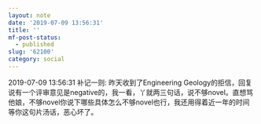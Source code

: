 ```yaml
---
layout: note
date: '2019-07-09 13:56:31'
title: ''
mf-post-status:
  - published
slug: '62100'
category: social
---
```

2019-07-09 13:56:31 补记一则: 昨天收到了Engineering Geology的拒信，回复说有一个评审意见是negative的，我一看，丫就两三句话，说不够novel。直想骂他娘，不够novel你说下哪些具体怎么不够novel也行，我还用得着近一年的时间等你这句片汤话，恶心坏了。
